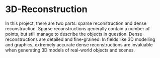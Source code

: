 # 3D-Reconstruction

In this project, there are two parts: sparse reconstruction and dense reconstruction. Sparse reconstructions generally contain
a number of points, but still manage to describe the objects in question. Dense reconstructions are detailed and fine-grained. In
fields like 3D modelling and graphics, extremely accurate dense reconstructions are invaluable when generating 3D models of
real-world objects and scenes.
